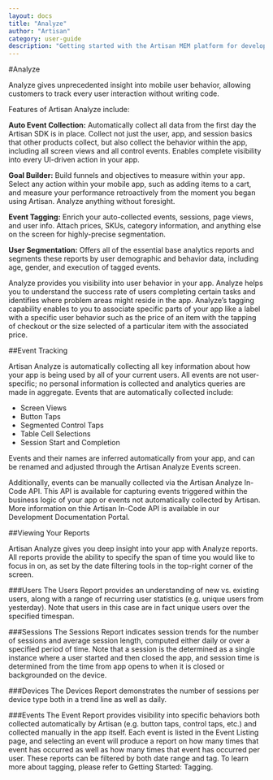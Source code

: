 ```yaml
---
layout: docs
title: "Analyze"
author: "Artisan"
category: user-guide
description: "Getting started with the Artisan MEM platform for developers."
---
```

#Analyze

Analyze gives unprecedented insight into mobile user behavior, allowing customers to track every user interaction without writing code.

Features of Artisan Analyze include:

**Auto Event Collection:**  Automatically collect all data from the first day the Artisan SDK is in place.  Collect not just the user, app, and session basics that other products collect, but also collect the behavior within the app, including all screen views and all control events.  Enables complete visibility into every UI-driven action in your app.

**Goal Builder:**  Build funnels and objectives to measure within your app.  Select any action within your mobile app, such as adding items to a cart, and measure your performance retroactively from the moment you began using Artisan. Analyze anything without foresight.

**Event Tagging:**  Enrich your auto-collected events, sessions, page views, and user info.  Attach prices, SKUs, category information, and anything else on the screen for highly-precise segmentation.

**User Segmentation:**  Offers all of the essential base analytics reports and segments these reports by user demographic and behavior data, including age, gender, and execution of tagged events.

Analyze provides you visibility into user behavior in your app. Analyze helps you to understand the success rate of users completing certain tasks and identifies where problem areas might reside in the app. Analyze’s tagging capability enables to you to associate specific parts of your app like a label with a specific user behavior such as the price of an item with the tapping of checkout or the size selected of a particular item with the associated price.

##Event Tracking

Artisan Analyze is automatically collecting all key information about how your app is being used by all of your current users. All events are not user-specific; no personal information is collected and analytics queries are made in aggregate. Events that are automatically collected include:

* Screen Views
* Button Taps
* Segmented Control Taps
* Table Cell Selections
* Session Start and Completion

Events and their names are inferred automatically from your app, and can be renamed and adjusted through the Artisan Analyze Events screen.

Additionally, events can be manually collected via the Artisan Analyze In-Code API.  This API is available for capturing events triggered within the business logic of your app or events not automatically collected by Artisan.  More information on thie Artisan In-Code API is available in our Development Documentation Portal.

##Viewing Your Reports

Artisan Analyze gives you deep insight into your app with Analyze reports. All reports provide the ability to specify the span of time you would like to focus in on, as set by the date filtering tools in the top-right corner of the screen.

###Users
The Users Report provides an understanding of new vs. existing users, along with a range of recurring user statistics (e.g. unique users from yesterday).   Note that users in this case are in fact unique users over the specified timespan.

###Sessions
The Sessions Report indicates session trends for the number of sessions and average session length, computed either daily or over a specified period of time.  Note that a session is the determined as a single instance where a user started and then closed the app, and session time is determined from the time from app opens to when it is closed or backgrounded on the device.
 
###Devices
The Devices Report demonstrates the number of sessions per device type both in a trend line as well as daily.

###Events
The Event Report provides visibility into specific behaviors both collected automatically by Artisan (e.g. button taps, control taps, etc.) and collected manually in the app itself.   Each event is listed in the Event Listing page, and selecting an event will produce a report on how many times that event has occurred as well as how many times that event has occurred per user. These reports can be filtered by both date range and tag. To learn more about tagging, please refer to Getting Started: Tagging.


